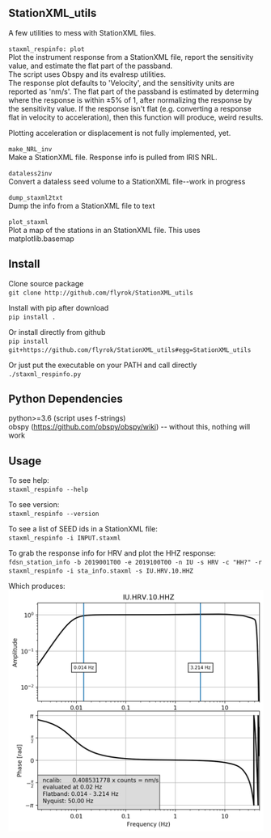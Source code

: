 ## StationXML_utils ##

A few utilities to mess with StationXML files.  

`staxml_respinfo: plot`  
Plot the instrument response from a StationXML file, report the sensitivity value, and estimate the flat part of the passband.  
The script uses Obspy and its evalresp utilities.  
The response plot defaults to 'Velocity', and the sensitivity units are reported as 'nm/s'. 
The flat part of the passband is estimated by determing where the response is within  ±5% of 1, after normalizing the response by the sensitivity value.
If the response isn't flat (e.g. converting a response flat in velocity to acceleration), then this function will produce, weird results.

Plotting acceleration or displacement is not fully implemented, yet.

`make_NRL_inv`  
Make a StationXML file. Response info is pulled from IRIS NRL.

`dataless2inv`  
Convert a dataless seed volume to a StationXML file--work in progress  

`dump_staxml2txt`  
Dump the info from a StationXML file to text

`plot_staxml`  
Plot a map of the stations in an StationXML file. This uses matplotlib.basemap

## Install ##

Clone source package  
`git clone http://github.com/flyrok/StationXML_utils`  

Install with pip after download  
`pip install .`  

Or install directly from github  
`pip install git+https://github.com/flyrok/StationXML_utils#egg=StationXML_utils`  

Or just put the executable on your PATH and call directly  
`./staxml_respinfo.py`

## Python Dependencies ##

python>=3.6  (script uses f-strings)  
obspy (https://github.com/obspy/obspy/wiki)
-- without this, nothing will work

## Usage ##

To see help:  
`staxml_respinfo --help`    

To see version:  
`staxml_respinfo --version`

To see a list of SEED ids in a StationXML file:  
`staxml_respinfo -i INPUT.staxml`  

To grab the response info for HRV and plot the HHZ response:  
`fdsn_station_info -b 2019001T00 -e 2019100T00 -n IU -s HRV -c "HH?" -r`    
`staxml_respinfo -i sta_info.staxml -s IU.HRV.10.HHZ `    

Which produces:  
![IU.HRV.10.HHZ bode](stationxml_utils/IU.HRV.10.HHZ.response.png)


